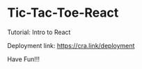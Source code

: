 # Tic-Tac-Toe-React
Tutorial: Intro to React

Deployment link: https://cra.link/deployment

Have Fun!!!

